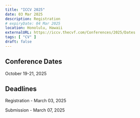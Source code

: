 ```yaml
---
title: "ICCV 2025"
date: 03 Mar 2025
description: Registration
# expiryDate: 04 Mar 2025
location: Honolulu, Hawaii
externalURL: https://iccv.thecvf.com/Conferences/2025/Dates
tags: [ "CV" ]
draft: false
---
```


## Conference Dates

October 19-21, 2025

## Deadlines

Registration - March 03, 2025

Submission - March 07, 2025